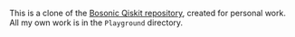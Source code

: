 This is a clone of the [Bosonic Qiskit repository](https://github.com/C2QA/bosonic-qiskit), created for personal work. All my own work is in the `Playground` directory.
